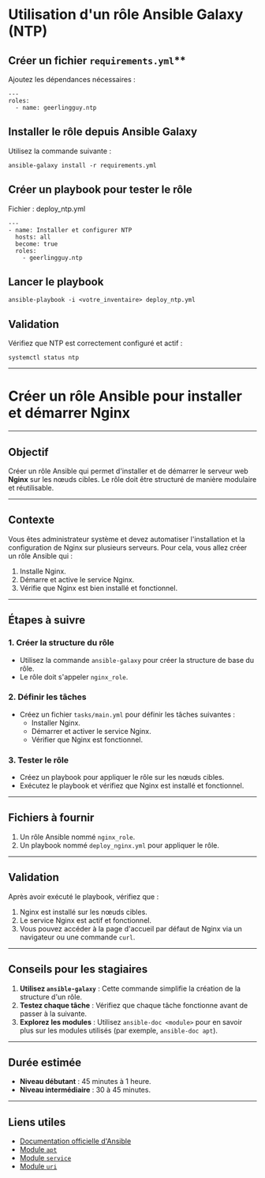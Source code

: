 # Utilisation d'un rôle Ansible Galaxy (NTP)  

## Créer un fichier `requirements.yml`**  
Ajoutez les dépendances nécessaires :  

```
---
roles:
  - name: geerlingguy.ntp
```
## Installer le rôle depuis Ansible Galaxy
Utilisez la commande suivante :


```
ansible-galaxy install -r requirements.yml
```

## Créer un playbook pour tester le rôle
Fichier : deploy_ntp.yml

```
---
- name: Installer et configurer NTP
  hosts: all
  become: true
  roles:
    - geerlingguy.ntp
```

## Lancer le playbook
```
ansible-playbook -i <votre_inventaire> deploy_ntp.yml
```

## Validation
Vérifiez que NTP est correctement configuré et actif :

```
systemctl status ntp
```
---

# Créer un rôle Ansible pour installer et démarrer Nginx

---

## Objectif
Créer un rôle Ansible qui permet d'installer et de démarrer le serveur web **Nginx** sur les nœuds cibles. Le rôle doit être structuré de manière modulaire et réutilisable.

---

## Contexte
Vous êtes administrateur système et devez automatiser l'installation et la configuration de Nginx sur plusieurs serveurs. Pour cela, vous allez créer un rôle Ansible qui :
1. Installe Nginx.
2. Démarre et active le service Nginx.
3. Vérifie que Nginx est bien installé et fonctionnel.

---

## Étapes à suivre

### 1. Créer la structure du rôle
- Utilisez la commande `ansible-galaxy` pour créer la structure de base du rôle.
- Le rôle doit s'appeler `nginx_role`.

### 2. Définir les tâches
- Créez un fichier `tasks/main.yml` pour définir les tâches suivantes :
  - Installer Nginx.
  - Démarrer et activer le service Nginx.
  - Vérifier que Nginx est fonctionnel.

### 3. Tester le rôle
- Créez un playbook pour appliquer le rôle sur les nœuds cibles.
- Exécutez le playbook et vérifiez que Nginx est installé et fonctionnel.

---

## Fichiers à fournir
1. Un rôle Ansible nommé `nginx_role`.
2. Un playbook nommé `deploy_nginx.yml` pour appliquer le rôle.

---

## Validation
Après avoir exécuté le playbook, vérifiez que :
1. Nginx est installé sur les nœuds cibles.
2. Le service Nginx est actif et fonctionnel.
3. Vous pouvez accéder à la page d'accueil par défaut de Nginx via un navigateur ou une commande `curl`.

---

## Conseils pour les stagiaires
1. **Utilisez `ansible-galaxy`** : Cette commande simplifie la création de la structure d'un rôle.
2. **Testez chaque tâche** : Vérifiez que chaque tâche fonctionne avant de passer à la suivante.
3. **Explorez les modules** : Utilisez `ansible-doc <module>` pour en savoir plus sur les modules utilisés (par exemple, `ansible-doc apt`).

---

## Durée estimée
- **Niveau débutant** : 45 minutes à 1 heure.
- **Niveau intermédiaire** : 30 à 45 minutes.

---

## Liens utiles
- [Documentation officielle d'Ansible](https://docs.ansible.com/ansible/latest/index.html)
- [Module `apt`](https://docs.ansible.com/ansible/latest/collections/ansible/builtin/apt_module.html)
- [Module `service`](https://docs.ansible.com/ansible/latest/collections/ansible/builtin/service_module.html)
- [Module `uri`](https://docs.ansible.com/ansible/latest/collections/ansible/builtin/uri_module.html)
